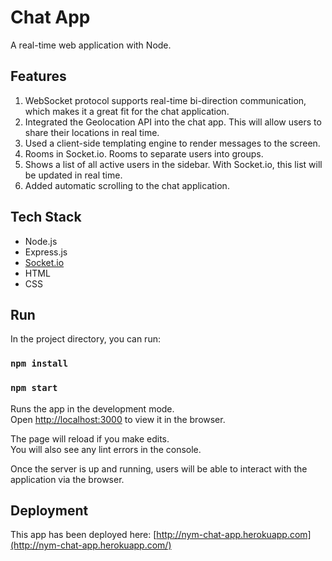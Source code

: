 # Chat App

A real-time web application with Node.

## Features

1. WebSocket protocol supports real-time bi-direction communication, which makes it a great fit for the chat
application.
2.  Integrated the Geolocation API into the chat app. This will allow users to share their locations in real time.
3. Used a client-side templating engine to render messages to the screen.
4. Rooms in Socket.io. Rooms to separate users into groups.
5. Shows a list of all active users in the sidebar. With Socket.io, this list will be updated in real time.
6. Added automatic scrolling to the chat application.

## Tech Stack

 - Node.js
 - Express.js
 - [Socket.io](https://socket.io/)
 - HTML
 - CSS

## Run

In the project directory, you can run:
### `npm install`

### `npm start`

Runs the app in the development mode.\
Open [http://localhost:3000](http://localhost:3000) to view it in the browser.

The page will reload if you make edits.\
You will also see any lint errors in the console.

Once the server is up and running, users will be able to interact with the application via the browser.


## Deployment

This app has been deployed here: [http://nym-chat-app.herokuapp.com](http://nym-chat-app.herokuapp.com/)
